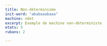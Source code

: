 ```yaml
---
title: Non-déterminisme
init-word: "ababaaabaaa"
machine: ndet
excerpt: Exemple de machine non-déterministe
etats: 5
rubans: 2

---
```

